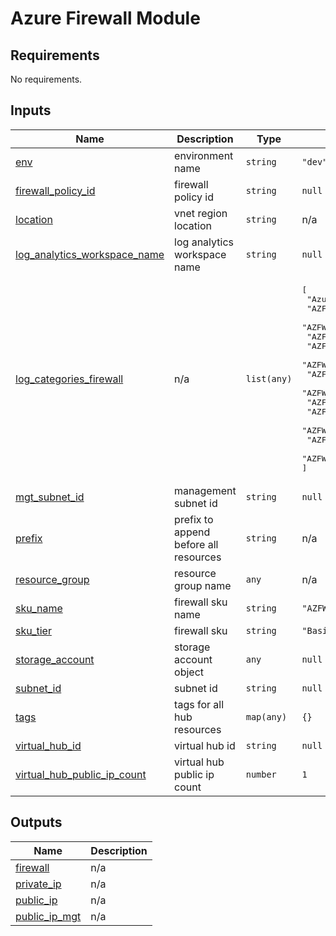 
# Azure Firewall Module

<!-- BEGIN_TF_DOCS -->
## Requirements

No requirements.

## Inputs

| Name | Description | Type | Default | Required |
|------|-------------|------|---------|:--------:|
| <a name="input_env"></a> [env](#input\_env) | environment name | `string` | `"dev"` | no |
| <a name="input_firewall_policy_id"></a> [firewall\_policy\_id](#input\_firewall\_policy\_id) | firewall policy id | `string` | `null` | no |
| <a name="input_location"></a> [location](#input\_location) | vnet region location | `string` | n/a | yes |
| <a name="input_log_analytics_workspace_name"></a> [log\_analytics\_workspace\_name](#input\_log\_analytics\_workspace\_name) | log analytics workspace name | `string` | `null` | no |
| <a name="input_log_categories_firewall"></a> [log\_categories\_firewall](#input\_log\_categories\_firewall) | n/a | `list(any)` | <pre>[<br>  "AzureFirewallNetworkRule",<br>  "AZFWNetworkRule",<br>  "AZFWApplicationRule",<br>  "AZFWNatRule",<br>  "AZFWThreatIntel",<br>  "AZFWIdpsSignature",<br>  "AZFWDnsQuery",<br>  "AZFWFqdnResolveFailure",<br>  "AZFWFatFlow",<br>  "AZFWFlowTrace",<br>  "AZFWApplicationRuleAggregation",<br>  "AZFWNetworkRuleAggregation",<br>  "AZFWNatRuleAggregation"<br>]</pre> | no |
| <a name="input_mgt_subnet_id"></a> [mgt\_subnet\_id](#input\_mgt\_subnet\_id) | management subnet id | `string` | `null` | no |
| <a name="input_prefix"></a> [prefix](#input\_prefix) | prefix to append before all resources | `string` | n/a | yes |
| <a name="input_resource_group"></a> [resource\_group](#input\_resource\_group) | resource group name | `any` | n/a | yes |
| <a name="input_sku_name"></a> [sku\_name](#input\_sku\_name) | firewall sku name | `string` | `"AZFW_VNet"` | no |
| <a name="input_sku_tier"></a> [sku\_tier](#input\_sku\_tier) | firewall sku | `string` | `"Basic"` | no |
| <a name="input_storage_account"></a> [storage\_account](#input\_storage\_account) | storage account object | `any` | `null` | no |
| <a name="input_subnet_id"></a> [subnet\_id](#input\_subnet\_id) | subnet id | `string` | `null` | no |
| <a name="input_tags"></a> [tags](#input\_tags) | tags for all hub resources | `map(any)` | `{}` | no |
| <a name="input_virtual_hub_id"></a> [virtual\_hub\_id](#input\_virtual\_hub\_id) | virtual hub id | `string` | `null` | no |
| <a name="input_virtual_hub_public_ip_count"></a> [virtual\_hub\_public\_ip\_count](#input\_virtual\_hub\_public\_ip\_count) | virtual hub public ip count | `number` | `1` | no |

## Outputs

| Name | Description |
|------|-------------|
| <a name="output_firewall"></a> [firewall](#output\_firewall) | n/a |
| <a name="output_private_ip"></a> [private\_ip](#output\_private\_ip) | n/a |
| <a name="output_public_ip"></a> [public\_ip](#output\_public\_ip) | n/a |
| <a name="output_public_ip_mgt"></a> [public\_ip\_mgt](#output\_public\_ip\_mgt) | n/a |
<!-- END_TF_DOCS -->
